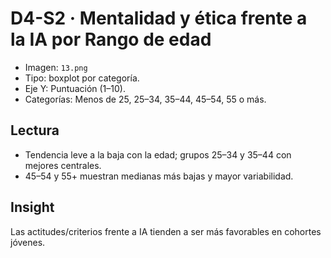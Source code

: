 # D4-S2 · Mentalidad y ética frente a la IA por Rango de edad

- Imagen: `13.png`
- Tipo: boxplot por categoría.
- Eje Y: Puntuación (1–10).
- Categorías: Menos de 25, 25–34, 35–44, 45–54, 55 o más.

## Lectura
- Tendencia leve a la baja con la edad; grupos 25–34 y 35–44 con mejores centrales.
- 45–54 y 55+ muestran medianas más bajas y mayor variabilidad.

## Insight
Las actitudes/criterios frente a IA tienden a ser más favorables en cohortes jóvenes.

